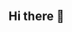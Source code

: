 ## Hi there 👋

<!--
**ananyabhushan2809/ananyabhushan2809** is a ✨ _special_ ✨ repository because its `README.md` (this file) appears on your GitHub profile.

Here are some ideas to get you started:
👋 Hi, I’m @ananyabhushan2809
👀 I’m interested in building something .
🌱 I’m currently learning Languages
💞️ I’m looking to collaborate on web development.
📫 How to reach me / insta- @ananya_bhushan
😄 Pronouns: she/her
-->
